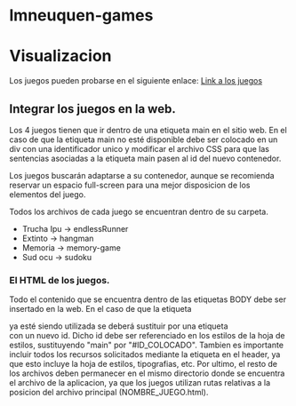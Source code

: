 # lmneuquen-games

# Visualizacion
Los juegos pueden probarse en el siguiente enlace:
[Link a los juegos](https://fulgorastudio.github.io/lmn-games/)


## Integrar los juegos en la web.
Los 4 juegos tienen que ir dentro de una etiqueta main en el sitio web. En el caso de que la etiqueta main no esté disponible debe ser colocado en un div con una identificador unico y modificar el archivo CSS para que las sentencias asociadas a la etiqueta main pasen al id del nuevo contenedor.

Los juegos buscarán adaptarse a su contenedor, aunque se recomienda reservar un espacio full-screen para una mejor disposicion de los elementos del juego.

Todos los archivos de cada juego se encuentran dentro de su carpeta.
- Trucha Ipu -> endlessRunner
- Extinto -> hangman
- Memoria -> memory-game
- Sud ocu -> sudoku

### El HTML de los juegos.
Todo el contenido que se encuentra dentro de las etiquetas BODY debe ser insertado en la web. En el caso de que la etiqueta <main> ya esté siendo utilizada se deberá sustituir por una etiqueta <div> con un nuevo id. Dicho id debe ser referenciado en los estilos de la hoja de estilos, sustituyendo "main" por "#ID_COLOCADO".
Tambien es importante incluir todos los recursos solicitados mediante la etiqueta <link> en el header, ya que esto incluye la hoja de estilos, tipografias, etc.
Por ultimo, el resto de los archivos deben permanecer en el mismo directorio donde se encuentra el archivo de la aplicacion, ya que los juegos utilizan rutas relativas a la posicion del archivo principal (NOMBRE_JUEGO.html).
